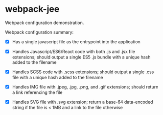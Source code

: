 # webpack-jee
Webpack configuration demonstration.

Webpack configuration summary:
- [x] Has a single javascript file as the entrypoint into the application

- [x] Handles Javascript/ES6/React code with both .js and .jsx file extensions; should output a single ES5 .js bundle with a unique hash added to the filename

- [x] Handles SCSS code with .scss extensions; should output a single .css file with a unique hash added to the filename

- [x] Handles IMG file with .jpeg, .jpg, .png, and .gif extensions; should return a link referencing the file

- [x] Handles SVG file with .svg extension; return a base-64 data-encoded string if the file is < 1MB and a link to the file otherwise


